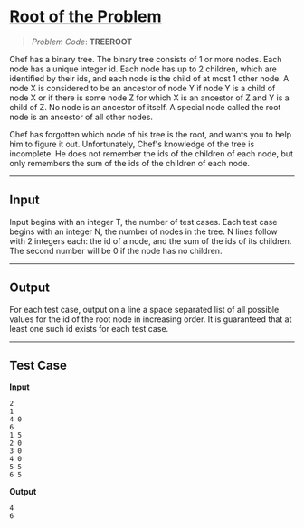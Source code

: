 # [Root of the Problem](https://www.codechef.com/problems/TREEROOT)
> *Problem Code*: **TREEROOT**  

Chef has a binary tree. The binary tree consists of 1 or more nodes. Each node has a unique integer id. Each node has up to 2 children, which are identified by their ids, and each node is the child of at most 1 other node. A node X is considered to be an ancestor of node Y if node Y is a child of node X or if there is some node Z for which X is an ancestor of Z and Y is a child of Z. No node is an ancestor of itself. A special node called the root node is an ancestor of all other nodes.

Chef has forgotten which node of his tree is the root, and wants you to help him to figure it out. Unfortunately, Chef's knowledge of the tree is incomplete. He does not remember the ids of the children of each node, but only remembers the sum of the ids of the children of each node.

---
## Input
Input begins with an integer T, the number of test cases. Each test case begins with an integer N, the number of nodes in the tree. N lines follow with 2 integers each: the id of a node, and the sum of the ids of its children. The second number will be 0 if the node has no children.

---
## Output
For each test case, output on a line a space separated list of all possible values for the id of the root node in increasing order. It is guaranteed that at least one such id exists for each test case.

---
## Test Case
**Input**
```
2
1
4 0
6
1 5
2 0
3 0
4 0
5 5
6 5
```
**Output**
```
4
6
```

